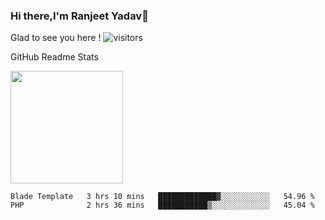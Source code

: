 ### Hi there,I'm Ranjeet Yadav👋

Glad to see you here ! ![visitors](https://visitor-badge.glitch.me/badge?page_id=${ranjeetproject}.${ranjeetproject.repo.id}) 

GitHub Readme Stats 

<img height="180em" src="https://github-readme-stats.vercel.app/api?username=ranjeetproject&show_icons=true&hide_border=true&&count_private=true&include_all_commits=true" />

<!--START_SECTION:waka-->
```text
Blade Template   3 hrs 10 mins   █████████████▓░░░░░░░░░░░   54.96 % 
PHP              2 hrs 36 mins   ███████████▒░░░░░░░░░░░░░   45.04 % 
```
<!--END_SECTION:waka-->
